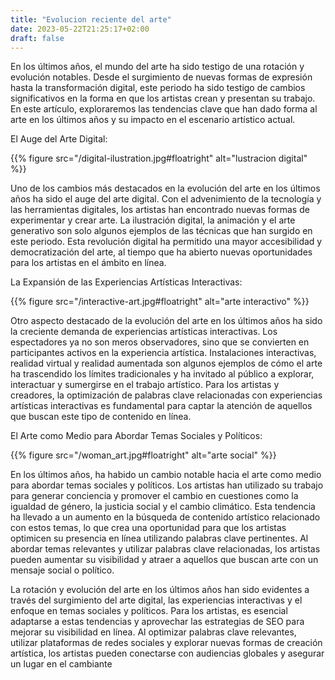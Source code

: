 ```yaml
---
title: "Evolucion reciente del arte"
date: 2023-05-22T21:25:17+02:00
draft: false
---
```


En los últimos años, el mundo del arte ha sido testigo de una rotación y evolución notables. Desde el surgimiento de nuevas formas de expresión hasta la transformación digital, este periodo ha sido testigo de cambios significativos en la forma en que los artistas crean y presentan su trabajo. En este artículo, exploraremos las tendencias clave que han dado forma al arte en los últimos años y su impacto en el escenario artístico actual.
 
El Auge del Arte Digital:


{{% figure src="/digital-ilustration.jpg#floatright" alt="lustracion digital" %}}

Uno de los cambios más destacados en la evolución del arte en los últimos años ha sido el auge del arte digital. Con el advenimiento de la tecnología y las herramientas digitales, los artistas han encontrado nuevas formas de experimentar y crear arte. La ilustración digital, la animación y el arte generativo son solo algunos ejemplos de las técnicas que han surgido en este periodo. Esta revolución digital ha permitido una mayor accesibilidad y democratización del arte, al tiempo que ha abierto nuevas oportunidades para los artistas en el ámbito en línea.

La Expansión de las Experiencias Artísticas Interactivas:

{{% figure src="/interactive-art.jpg#floatright" alt="arte interactivo" %}}

Otro aspecto destacado de la evolución del arte en los últimos años ha sido la creciente demanda de experiencias artísticas interactivas. Los espectadores ya no son meros observadores, sino que se convierten en participantes activos en la experiencia artística. Instalaciones interactivas, realidad virtual y realidad aumentada son algunos ejemplos de cómo el arte ha trascendido los límites tradicionales y ha invitado al público a explorar, interactuar y sumergirse en el trabajo artístico. Para los artistas y creadores, la optimización de palabras clave relacionadas con experiencias artísticas interactivas es fundamental para captar la atención de aquellos que buscan este tipo de contenido en línea.

El Arte como Medio para Abordar Temas Sociales y Políticos:

{{% figure src="/woman_art.jpg#floatright" alt="arte social" %}}

En los últimos años, ha habido un cambio notable hacia el arte como medio para abordar temas sociales y políticos. Los artistas han utilizado su trabajo para generar conciencia y promover el cambio en cuestiones como la igualdad de género, la justicia social y el cambio climático. Esta tendencia ha llevado a un aumento en la búsqueda de contenido artístico relacionado con estos temas, lo que crea una oportunidad para que los artistas optimicen su presencia en línea utilizando palabras clave pertinentes. Al abordar temas relevantes y utilizar palabras clave relacionadas, los artistas pueden aumentar su visibilidad y atraer a aquellos que buscan arte con un mensaje social o político.

La rotación y evolución del arte en los últimos años han sido evidentes a través del surgimiento del arte digital, las experiencias interactivas y el enfoque en temas sociales y políticos. Para los artistas, es esencial adaptarse a estas tendencias y aprovechar las estrategias de SEO para mejorar su visibilidad en línea. Al optimizar palabras clave relevantes, utilizar plataformas de redes sociales y explorar nuevas formas de creación artística, los artistas pueden conectarse con audiencias globales y asegurar un lugar en el cambiante